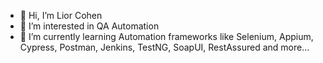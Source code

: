 - 👋 Hi, I’m Lior Cohen
- 👀 I’m interested in QA Automation
- 🌱 I’m currently learning Automation frameworks like Selenium, Appium, Cypress, Postman, Jenkins, TestNG, SoapUI, RestAssured and more...
